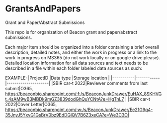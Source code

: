 # GrantsAndPapers
Grant and Paper/Abstract Submissions

This repo is for organization of Beacon grant and paper/abstract submissions.

Each major item should be organized into a folder containing a brief overall description, detailed notes, and either the work in progress or a link to the work in progress on MS365 (do not work locally or on google drive please). Detailed location information for all data sources and text needs to be described in a file within each folder labeled data sources as such:

EXAMPLE:
|ProjectID   |Data type   |Storage location     |
|-----------|------------|---------------------|
|SBIR car-t 2022|Reviewer comments from last submit|O365, https://beaconbio.sharepoint.com/:f:/s/BeaconJunkDrawer/EuHAX_8SKHVGt_4sAM9wB3MBDk9mGZ3839dodGhQuYCNtA?e=HgTnL7 |
|SBIR car-t 2022|Cover Letter|O365, https://beaconbio.sharepoint.com/:w:/s/BeaconJunkDrawer/Ee21G9q4-35JnyJ5YxvG1GsBrV0bz9EdDGlQV7B6Z3xeCA?e=We3C3O|

